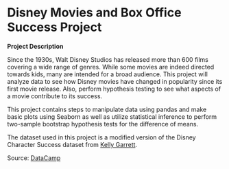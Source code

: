 # Disney Movies and Box Office Success Project

**Project Description**

Since the 1930s, Walt Disney Studios has released more than 600 films covering a wide range of genres. 
While some movies are indeed directed towards kids, many are intended for a broad audience. 
This project will analyze data to see how Disney movies have changed in popularity since its first movie release. 
Also, perform hypothesis testing to see what aspects of a movie contribute to its success.

This project contains steps to manipulate data using pandas and make basic plots using Seaborn as well as 
utilize statistical inference to perform two-sample bootstrap hypothesis tests for the difference of means.

The dataset used in this project is a modified version of the Disney Character Success dataset from [Kelly Garrett](https://data.world/kgarrett/disney-character-success-00-16).

Source: [DataCamp](https://learn.datacamp.com/projects/740)

